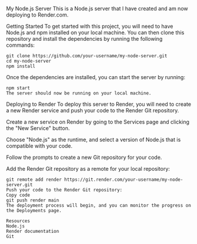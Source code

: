My Node.js Server
This is a Node.js server that I have created and am now deploying to Render.com.

Getting Started
To get started with this project, you will need to have Node.js and npm installed on your local machine. You can then clone this repository and install the dependencies by running the following commands:

```
git clone https://github.com/your-username/my-node-server.git
cd my-node-server
npm install
```
Once the dependencies are installed, you can start the server by running:

```
npm start
The server should now be running on your local machine.
```
Deploying to Render
To deploy this server to Render, you will need to create a new Render service and push your code to the Render Git repository.

Create a new service on Render by going to the Services page and clicking the "New Service" button.

Choose "Node.js" as the runtime, and select a version of Node.js that is compatible with your code.

Follow the prompts to create a new Git repository for your code.

Add the Render Git repository as a remote for your local repository:

```
git remote add render https://git.render.com/your-username/my-node-server.git
Push your code to the Render Git repository:
Copy code
git push render main
The deployment process will begin, and you can monitor the progress on the Deployments page.

Resources
Node.js
Render documentation
Git



